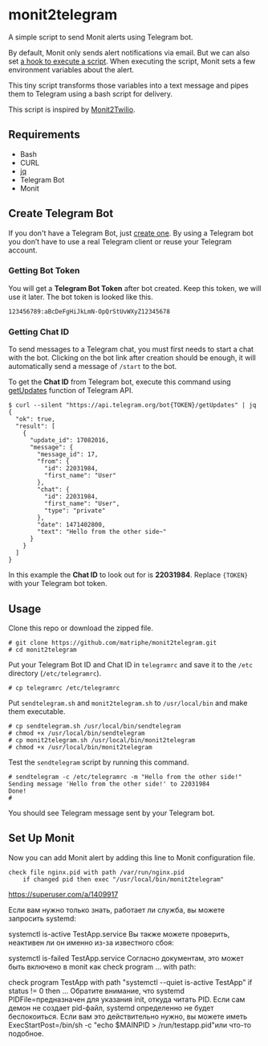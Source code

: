 # monit2telegram
A simple script to send Monit alerts using Telegram bot.

By default, Monit only sends alert notifications via email. But we can also set [a hook to execute a script](https://mmonit.com/monit/documentation/monit.html#action). When executing the script, Monit sets a few environment variables about the alert.

This tiny script transforms those variables into a text message and pipes them to Telegram using a bash script for delivery.

This script is inspired by [Monit2Twilio](https://github.com/alexdunae/monit2twilio).

## Requirements

* Bash
* CURL
* [jq](https://stedolan.github.io/jq/)
* Telegram Bot
* Monit

## Create Telegram Bot

If you don't have a Telegram Bot, just [create one](https://core.telegram.org/bots#create-a-new-bot). By using a Telegram bot you don’t have to use a real Telegram client or reuse your Telegram account. 

### Getting Bot Token

You will get a **Telegram Bot Token** after bot created. Keep this token, we will use it later. The bot token is looked like this.

```nginx
123456789:aBcDeFgHiJkLmN-OpQrStUvWXyZ12345678
```

### Getting Chat ID

To send messages to a Telegram chat, you must first needs to start a chat with the bot. Clicking on the bot link after creation should be enough, it will automatically send a message of `/start` to the bot.

To get the **Chat ID** from Telegram bot, execute this command using [getUpdates](https://core.telegram.org/bots/api#getupdates) function of Telegram API.

```console
$ curl --silent "https://api.telegram.org/bot{TOKEN}/getUpdates" | jq
{
  "ok": true,
  "result": [
    {
      "update_id": 17082016,
      "message": {
        "message_id": 17,
        "from": {
          "id": 22031984,
          "first_name": "User"
        },
        "chat": {
          "id": 22031984,
          "first_name": "User",
          "type": "private"
        },
        "date": 1471402800,
        "text": "Hello from the other side~"
      }
    }
  ]
}
```

In this example the **Chat ID** to look out for is **22031984**. Replace `{TOKEN}` with your Telegram bot token.

## Usage

Clone this repo or download the zipped file. 

```console
# git clone https://github.com/matriphe/monit2telegram.git 
# cd monit2telegram
```

Put your Telegram Bot ID and Chat ID in `telegramrc` and save it to the `/etc`  directory (`/etc/telegramrc`).

```console
# cp telegramrc /etc/telegramrc
```

Put `sendtelegram.sh` and `monit2telegram.sh` to `/usr/local/bin` and make them executable.

```console
# cp sendtelegram.sh /usr/local/bin/sendtelegram
# chmod +x /usr/local/bin/sendtelegram
# cp monit2telegram.sh /usr/local/bin/monit2telegram
# chmod +x /usr/local/bin/monit2telegram
```

Test the `sendtelegram` script by running this command.

```console
# sendtelegram -c /etc/telegramrc -m "Hello from the other side!"
Sending message 'Hello from the other side!' to 22031984
Done!
#
```
You should see Telegram message sent by your Telegram bot.

## Set Up Monit

Now you can add Monit alert by adding this line to Monit configuration file.

```nginx
check file nginx.pid with path /var/run/nginx.pid
    if changed pid then exec "/usr/local/bin/monit2telegram"
```

https://superuser.com/a/1409917

Если вам нужно только знать, работает ли служба, вы можете запросить systemd:

systemctl is-active TestApp.service
Вы также можете проверить, неактивен ли он именно из-за известного сбоя:

systemctl is-failed TestApp.service
Согласно документам, это может быть включено в monit как check program … with path:

check program TestApp with path "systemctl --quiet is-active TestApp"
    if status != 0 then ...
Обратите внимание, что systemd PIDFile=предназначен для указания init, откуда читать PID. Если сам демон не создает pid-файл, systemd определенно не будет беспокоиться. Если вам это действительно нужно, вы можете иметь ExecStartPost=/bin/sh -c "echo $MAINPID > /run/testapp.pid"или что-то подобное.
